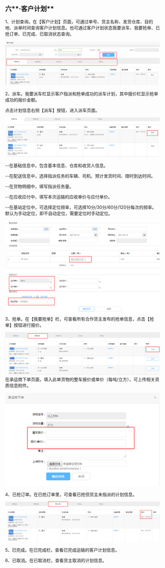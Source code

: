 ## 六**·客户计划**

1、计划查询。在【客户计划】页面，可通过单号、货主名称、发货仓库、目的地、派单时间查询客户计划信息。也可通过客户计划状态我要派车、我要抢单、已抢订单、已完成、已取消状态查询。

![](/nassets/5-1-2.png)

2、派车。我要派车栏显示客户指派和抢单成功的派车计划，其中报价栏显示抢单成功的报价金额。

点击计划信息右侧【派车】按钮，进入派车页面。

![](/nassets/c5-6.png)

--在基础信息中，包含基本信息、仓库和收货人信息。

--在配送信息中，选择指派任务的车辆、司机、预计发货时间、限时到达时间。

--在货物明细中，填写指派任务量。

--在应收应付中，填写本次运输的应收单价与应付单价。

--在基站定位中，可选择定位频率，可选择10分/30分/60分/120分每次的频率。默认为手动定位，即不自动定位，需要定位时手动定位。

![](/nassets/c5-4.png)3、抢单。在【我要抢单】栏，可查看所有合作货主发布的抢单信息，点击【抢单】按钮进行报价。

![](/nassets/c5-5.png)在承运商下单页面，填入此单货物的整车报价或单价（每吨/立方），可上传相关资质信息附件。

![](/nassets/c5-7.png)

4、已抢订单。在已抢订单里，可查看已抢但货主未指派的计划信息。

![](/nassets/c5-9.png)

5、已完成。在已完成栏，查看已完成运输的客户计划信息。

6、已取消。在已取消栏，查看货主取消的计划信息。


